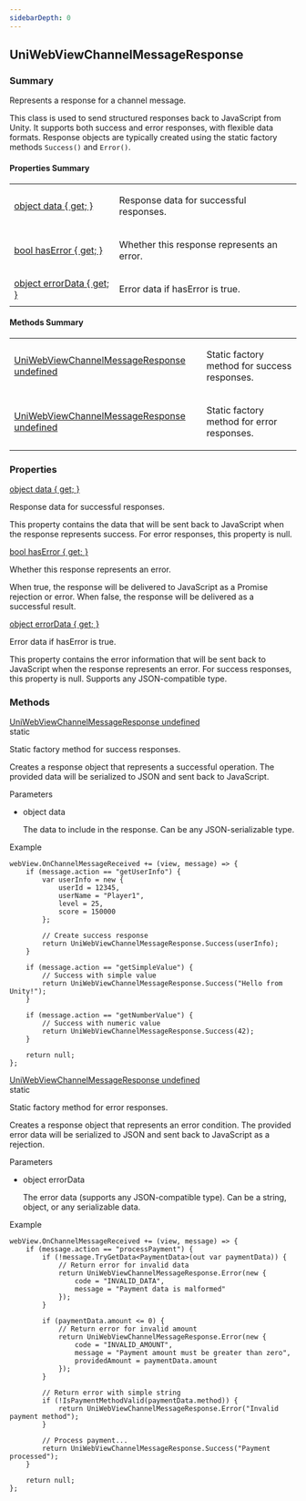 ```yaml
---
sidebarDepth: 0
---
```


## UniWebViewChannelMessageResponse

### Summary

Represents a response for a channel message.

This class is used to send structured responses back to JavaScript from Unity.
It supports both success and error responses, with flexible data formats.
Response objects are typically created using the static factory methods `Success()` and `Error()`.

#### Properties Summary

<table>
<tr><td><div class='api-summary-heading'><a href='#data'><span class='return-type'>object</span> data { get; }</a></div></td><td><div class='simple-summary'>
<p>Response data for successful responses.</p>
</div>
</td></tr><tr><td><div class='api-summary-heading'><a href='#haserror'><span class='return-type'>bool</span> hasError { get; }</a></div></td><td><div class='simple-summary'>
<p>Whether this response represents an error.</p>
</div>
</td></tr><tr><td><div class='api-summary-heading'><a href='#errordata'><span class='return-type'>object</span> errorData { get; }</a></div></td><td><div class='simple-summary'>
<p>Error data if hasError is true.</p>
</div>
</td></tr></table>

#### Methods Summary

<table>
<tr><td><div class='api-summary-heading'><a href='#success'><span class='return-type'>UniWebViewChannelMessageResponse</span> undefined</a></div></td><td><div class='simple-summary'>
<p>Static factory method for success responses.</p>
</div>
</td></tr><tr><td><div class='api-summary-heading'><a href='#error'><span class='return-type'>UniWebViewChannelMessageResponse</span> undefined</a></div></td><td><div class='simple-summary'>
<p>Static factory method for error responses.</p>
</div>
</td></tr></table>

### Properties

<div class='api-box property'>
  <div class="api-anchor" id='data'></div><div class='api-heading' data-id='data'><a href='#data'><span class='return-type'>object</span> data { get; }</a></div>
  <div class='api-body'>
    <div class='desc'>
      <div class='summary'>
<p>Response data for successful responses.</p>
<p>This property contains the data that will be sent back to JavaScript when the response represents success.
For error responses, this property is null.</p>
</div>
                </div>
  </div>
</div>
<div class='api-box property'>
  <div class="api-anchor" id='haserror'></div><div class='api-heading' data-id='haserror'><a href='#haserror'><span class='return-type'>bool</span> hasError { get; }</a></div>
  <div class='api-body'>
    <div class='desc'>
      <div class='summary'>
<p>Whether this response represents an error.</p>
<p>When true, the response will be delivered to JavaScript as a Promise rejection or error.
When false, the response will be delivered as a successful result.</p>
</div>
                </div>
  </div>
</div>
<div class='api-box property'>
  <div class="api-anchor" id='errordata'></div><div class='api-heading' data-id='errordata'><a href='#errordata'><span class='return-type'>object</span> errorData { get; }</a></div>
  <div class='api-body'>
    <div class='desc'>
      <div class='summary'>
<p>Error data if hasError is true.</p>
<p>This property contains the error information that will be sent back to JavaScript when the response represents an error.
For success responses, this property is null. Supports any JSON-compatible type.</p>
</div>
                </div>
  </div>
</div>

### Methods

<div class='api-box method'>
  <div class="api-anchor" id='success'></div><div class='api-heading' data-id='success'><a href='#success'><span class='return-type'>UniWebViewChannelMessageResponse</span> undefined</a><div class='api-badge api-badge-blue'>static</div></div>
  <div class='api-body'>
    <div class='desc'>
      <div class='summary'>
<p>Static factory method for success responses.</p>
<p>Creates a response object that represents a successful operation.
The provided data will be serialized to JSON and sent back to JavaScript.</p>
</div>
            <div class='parameters'>
<div class='section-title'>Parameters</div>
<div class='parameter-item-list'><ul>
  <li>
    <div class='parameter-item'><span class='parameter-item-type'>object</span> <span class='parameter-item-name'>data</span></div>
    <div class='parameter-item-desc'><p>The data to include in the response. Can be any JSON-serializable type.</p>
</div>
  </li>
</ul></div>
</div>
            <div class='example'>
    <p class='example-title'>Example</p>
<div class="language-csharp extra-class">
<pre class="language-csharp"><code>webView<span class="token punctuation">.</span>OnChannelMessageReceived <span class="token operator">+=</span> <span class="token punctuation">(</span>view<span class="token punctuation">,</span> message<span class="token punctuation">)</span> <span class="token operator">=></span> <span class="token punctuation">{</span>
    <span class="token keyword">if</span> <span class="token punctuation">(</span>message<span class="token punctuation">.</span>action <span class="token operator">==</span> <span class="token string">"getUserInfo"</span><span class="token punctuation">)</span> <span class="token punctuation">{</span>
        <span class="token class-name"><span class="token keyword">var</span></span> userInfo <span class="token operator">=</span> <span class="token keyword">new</span> <span class="token punctuation">{</span>
            userId <span class="token operator">=</span> <span class="token number">12345</span><span class="token punctuation">,</span>
            userName <span class="token operator">=</span> <span class="token string">"Player1"</span><span class="token punctuation">,</span>
            level <span class="token operator">=</span> <span class="token number">25</span><span class="token punctuation">,</span>
            score <span class="token operator">=</span> <span class="token number">150000</span>
        <span class="token punctuation">}</span><span class="token punctuation">;</span>
<span />
        <span class="token comment">// Create success response</span>
        <span class="token keyword">return</span> UniWebViewChannelMessageResponse<span class="token punctuation">.</span><span class="token function">Success</span><span class="token punctuation">(</span>userInfo<span class="token punctuation">)</span><span class="token punctuation">;</span>
    <span class="token punctuation">}</span>
<span />
    <span class="token keyword">if</span> <span class="token punctuation">(</span>message<span class="token punctuation">.</span>action <span class="token operator">==</span> <span class="token string">"getSimpleValue"</span><span class="token punctuation">)</span> <span class="token punctuation">{</span>
        <span class="token comment">// Success with simple value</span>
        <span class="token keyword">return</span> UniWebViewChannelMessageResponse<span class="token punctuation">.</span><span class="token function">Success</span><span class="token punctuation">(</span><span class="token string">"Hello from Unity!"</span><span class="token punctuation">)</span><span class="token punctuation">;</span>
    <span class="token punctuation">}</span>
<span />
    <span class="token keyword">if</span> <span class="token punctuation">(</span>message<span class="token punctuation">.</span>action <span class="token operator">==</span> <span class="token string">"getNumberValue"</span><span class="token punctuation">)</span> <span class="token punctuation">{</span>
        <span class="token comment">// Success with numeric value</span>
        <span class="token keyword">return</span> UniWebViewChannelMessageResponse<span class="token punctuation">.</span><span class="token function">Success</span><span class="token punctuation">(</span><span class="token number">42</span><span class="token punctuation">)</span><span class="token punctuation">;</span>
    <span class="token punctuation">}</span>
<span />
    <span class="token keyword">return</span> <span class="token keyword">null</span><span class="token punctuation">;</span>
<span class="token punctuation">}</span><span class="token punctuation">;</span>
</code></pre>
</div>
</div>
    </div>
  </div>
</div>
<div class='api-box method'>
  <div class="api-anchor" id='error'></div><div class='api-heading' data-id='error'><a href='#error'><span class='return-type'>UniWebViewChannelMessageResponse</span> undefined</a><div class='api-badge api-badge-blue'>static</div></div>
  <div class='api-body'>
    <div class='desc'>
      <div class='summary'>
<p>Static factory method for error responses.</p>
<p>Creates a response object that represents an error condition.
The provided error data will be serialized to JSON and sent back to JavaScript as a rejection.</p>
</div>
            <div class='parameters'>
<div class='section-title'>Parameters</div>
<div class='parameter-item-list'><ul>
  <li>
    <div class='parameter-item'><span class='parameter-item-type'>object</span> <span class='parameter-item-name'>errorData</span></div>
    <div class='parameter-item-desc'><p>The error data (supports any JSON-compatible type). Can be a string, object, or any serializable data.</p>
</div>
  </li>
</ul></div>
</div>
            <div class='example'>
    <p class='example-title'>Example</p>
<div class="language-csharp extra-class">
<pre class="language-csharp"><code>webView<span class="token punctuation">.</span>OnChannelMessageReceived <span class="token operator">+=</span> <span class="token punctuation">(</span>view<span class="token punctuation">,</span> message<span class="token punctuation">)</span> <span class="token operator">=></span> <span class="token punctuation">{</span>
    <span class="token keyword">if</span> <span class="token punctuation">(</span>message<span class="token punctuation">.</span>action <span class="token operator">==</span> <span class="token string">"processPayment"</span><span class="token punctuation">)</span> <span class="token punctuation">{</span>
        <span class="token keyword">if</span> <span class="token punctuation">(</span><span class="token operator">!</span>message<span class="token punctuation">.</span><span class="token generic-method"><span class="token function">TryGetData</span><span class="token generic class-name"><span class="token punctuation">&lt;</span>PaymentData<span class="token punctuation">></span></span></span><span class="token punctuation">(</span><span class="token keyword">out</span> <span class="token class-name"><span class="token keyword">var</span></span> paymentData<span class="token punctuation">)</span><span class="token punctuation">)</span> <span class="token punctuation">{</span>
            <span class="token comment">// Return error for invalid data</span>
            <span class="token keyword">return</span> UniWebViewChannelMessageResponse<span class="token punctuation">.</span><span class="token function">Error</span><span class="token punctuation">(</span><span class="token keyword">new</span> <span class="token punctuation">{</span>
                code <span class="token operator">=</span> <span class="token string">"INVALID_DATA"</span><span class="token punctuation">,</span>
                message <span class="token operator">=</span> <span class="token string">"Payment data is malformed"</span>
            <span class="token punctuation">}</span><span class="token punctuation">)</span><span class="token punctuation">;</span>
        <span class="token punctuation">}</span>
<span />
        <span class="token keyword">if</span> <span class="token punctuation">(</span>paymentData<span class="token punctuation">.</span>amount <span class="token operator">&lt;=</span> <span class="token number">0</span><span class="token punctuation">)</span> <span class="token punctuation">{</span>
            <span class="token comment">// Return error for invalid amount</span>
            <span class="token keyword">return</span> UniWebViewChannelMessageResponse<span class="token punctuation">.</span><span class="token function">Error</span><span class="token punctuation">(</span><span class="token keyword">new</span> <span class="token punctuation">{</span>
                code <span class="token operator">=</span> <span class="token string">"INVALID_AMOUNT"</span><span class="token punctuation">,</span>
                message <span class="token operator">=</span> <span class="token string">"Payment amount must be greater than zero"</span><span class="token punctuation">,</span>
                providedAmount <span class="token operator">=</span> paymentData<span class="token punctuation">.</span>amount
            <span class="token punctuation">}</span><span class="token punctuation">)</span><span class="token punctuation">;</span>
        <span class="token punctuation">}</span>
<span />
        <span class="token comment">// Return error with simple string</span>
        <span class="token keyword">if</span> <span class="token punctuation">(</span><span class="token operator">!</span><span class="token function">IsPaymentMethodValid</span><span class="token punctuation">(</span>paymentData<span class="token punctuation">.</span>method<span class="token punctuation">)</span><span class="token punctuation">)</span> <span class="token punctuation">{</span>
            <span class="token keyword">return</span> UniWebViewChannelMessageResponse<span class="token punctuation">.</span><span class="token function">Error</span><span class="token punctuation">(</span><span class="token string">"Invalid payment method"</span><span class="token punctuation">)</span><span class="token punctuation">;</span>
        <span class="token punctuation">}</span>
<span />
        <span class="token comment">// Process payment...</span>
        <span class="token keyword">return</span> UniWebViewChannelMessageResponse<span class="token punctuation">.</span><span class="token function">Success</span><span class="token punctuation">(</span><span class="token string">"Payment processed"</span><span class="token punctuation">)</span><span class="token punctuation">;</span>
    <span class="token punctuation">}</span>
<span />
    <span class="token keyword">return</span> <span class="token keyword">null</span><span class="token punctuation">;</span>
<span class="token punctuation">}</span><span class="token punctuation">;</span>
</code></pre>
</div>
</div>
    </div>
  </div>
</div>

